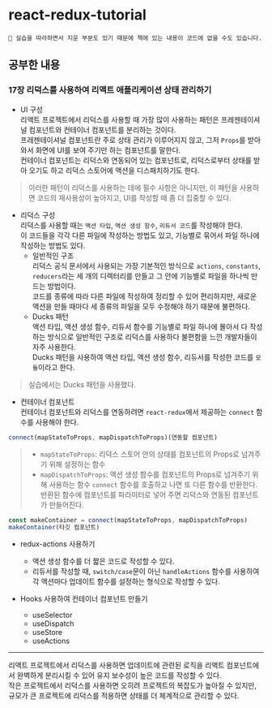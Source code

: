 # react-redux-tutorial

```
🤟 실습을 따라하면서 지운 부분도 있기 때문에 책에 있는 내용이 코드에 없을 수도 있습니다.
```

## 공부한 내용
### 17장 리덕스를 사용하여 리액트 애플리케이션 상태 관리하기
- UI 구성<br>
리액트 프로젝트에서 리덕스를 사용할 때 가장 많이 사용하는 패턴은 프레젠테이셔널 컴포넌트와 컨테이너 컴포넌트를 분리하는 것이다.<br>
프레젠테이셔널 컴포넌트란 주로 상태 관리가 이루어지지 않고, 그저 `Props`를 받아 와서 화면에 UI를 보여 주기만 하는 컴포넌트를 말한다.<br>
컨테이너 컴포넌트는 리덕스와 연동되어 있는 컴포넌트로, 리덕스로부터 상태를 받아 오기도 하고 리덕스 스토어에 액션을 디스패치하기도 한다.
> 이러한 패턴이 리덕스를 사용하는 데에 필수 사항은 아니지만, 이 패턴을 사용하면 코드의 재사용성이 높아지고, UI를 작성할 때 좀 더 집중할 수 있다.

- 리덕스 구성<br>
리덕스를 사용할 때는 `액션 타입`, `액션 생성 함수`, `리듀서 코드`를 작성해야 한다.<br>
이 코드들을 각각 다른 파일에 작성하는 방법도 있고, 기능별로 묶어서 파일 하나에 작성하는 방법도 있다.
    - 일반적인 구조<br>
    리덕스 공식 문서에서 사용되는 가장 기본적인 방식으로 `actions`, `constants`, `reducers`라는 세 개의 디렉터리를 만들고 그 안에 기능별로 파일을 하나씩 만드는 방법이다.<br>
    코드를 종류에 따라 다른 파일에 작성하여 정리할 수 있어 편리하지만, 새로운 액션을 만들 때마다 세 종류의 파일을 모두 수정해야 하기 때문에 불편하다.
    - Ducks 패턴<br>
    액션 타입, 액션 생성 함수, 리듀서 함수를 기능별로 파일 하나에 몰아서 다 작성하는 방식으로 일반적인 구조로 리덕스를 사용하다 불편함을 느낀 개발자들이 자주 사용한다.<br>
    Ducks 패턴을 사용하여 액션 타입, 액션 생성 함수, 리듀서를 작성한 코드를 `모듈`이라고 한다.
> 실습에서는 Ducks 패턴을 사용했다.

- 컨테이너 컴포넌트<br>
컨테이너 컴포넌트와 리덕스를 연동하려면 `react-redux`에서 제공하는 `connect` 함수를 사용해야 한다.<br>
```jsx
connect(mapStateToProps, mapDispatchToProps)(연동할 컴포넌트)
```
>- `mapStateToProps`: 리덕스 스토어 안의 상태를 컴포넌트의 Props로 넘겨주기 위해 설정하는 함수
>- `mapDispatchToProps`: 액션 생성 함수를 컴포넌트의 Props로 넘겨주기 위해 사용하는 함수
`connect` 함수를 호출하고 나면 또 다른 함수를 반환한다. 반환된 함수에 컴포넌트를 파라미터로 넣어 주면 리덕스와 연동된 컴포넌트가 만들어진다.
```jsx
const makeContainer = connect(mapStateToProps, mapDispatchToProps)
makeContainer(타깃 컴포넌트)
```

- redux-actions 사용하기
    - 액션 생성 함수를 더 짧은 코드로 작성할 수 있다.
    - 리듀서를 작성할 때, `switch/case`문이 아닌 `handleActions` 함수를 사용하여 각 액션마다 업데이트 함수를 설정하는 형식으로 작성할 수 있다.

- Hooks 사용하여 컨테이너 컴포넌트 만들기<br>
    - useSelector
    - useDispatch
    - useStore
    - useActions

---

리액트 프로젝트에서 리덕스를 사용하면 업데이트에 관련된 로직을 리액트 컴포넌트에서 완벽하게 분리시킬 수 있어 유지 보수성이 높은 코드를 작성할 수 있다.<br>
작은 프로젝트에서 리덕스를 사용하면 오히려 프로젝트의 복잡도가 높아질 수 있지만, 규모가 큰 프로젝트에 리덕스를 적용하면 상태를 더 체계적으로 관리할 수 있다.

